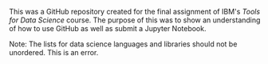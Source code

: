 This was a GitHub repository created for the final assignment of IBM's *Tools for Data Science* course. The purpose of this was to show an understanding of how to use GitHub as well as submit a Jupyter Notebook.

Note: The lists for data science languages and libraries should not be unordered. This is an error.
